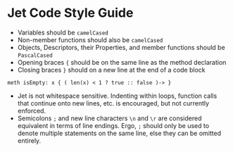 # Jet Code Style Guide

* Variables should be `camelCased`
* Non-member functions should also be `camelCased`
* Objects, Descriptors, their Properties, and member functions should be `PascalCased`
* Opening braces `{` should be on the same line as the method declaration
* Closing braces `}` should on a new line at the end of a code block
```
meth isEmpty: x { ( len(x) < 1 ? true :: false )-> }
```
* Jet is not whitespace sensitive. Indenting within loops, function calls that continue onto new lines, etc. is encouraged, but not currently enforced.
* Semicolons `;` and new line characters `\n` and `\r` are considered equivalent in terms of line endings. Ergo, `;` should only be used to denote multiple statements on the same line, else they can be omitted entirely.